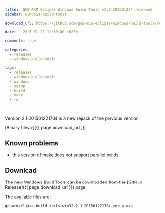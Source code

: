 ```yaml
---
title:  GNU ARM Eclipse Windows Build Tools v2.1-20150122* released
sidebar: windows-build-tools

download_url: https://github.com/gnu-mcu-eclipse/windows-build-tools/releases/tag/v2.1

date:   2015-01-21 12:00:00 +0200

comments: true

categories:
  - releases
  - windows-build-tools

tags:
  - releases
  - windows-build-tools
  - windows
  - setup
  - build
  - make
  - rm

---
```


Version 2.1-201501221704 is a new repack of the previous version.

[Binary files »]({{ page.download_url }})

## Known problems

* this version of make does not support parallel builds.

## Download

The new Windows Build Tools can be downloaded from the [GitHub Release]({{ page.download_url }}) page.

The available files are:


	gnuarmeclipse-build-tools-win32-2.1-201501221704-setup.exe
